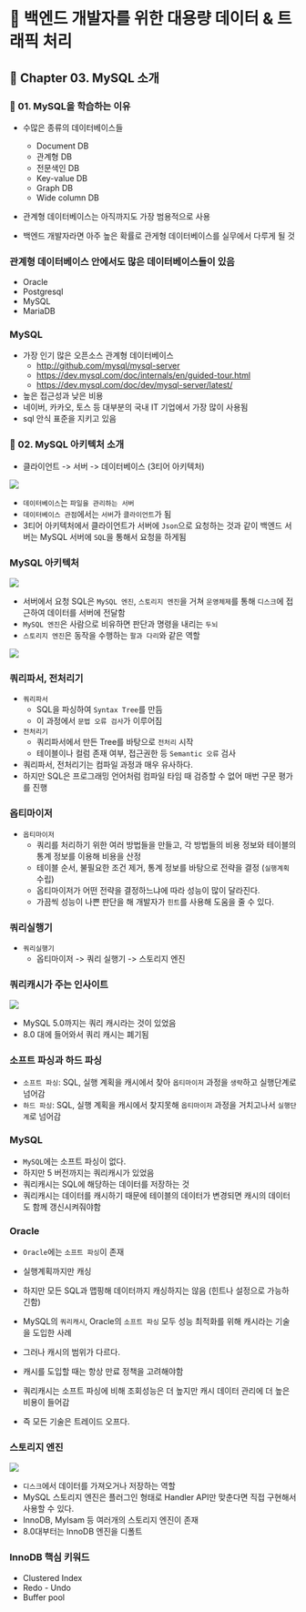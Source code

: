 # :book: 백엔드 개발자를 위한 대용량 데이터 & 트래픽 처리
## :pushpin: Chapter 03. MySQL 소개
### :seedling: 01. MySQL을 학습하는 이유
- 수많은 종류의 데이터베이스들
    - Document DB
    - 관계형 DB
    - 전문색인 DB
    - Key-value DB
    - Graph DB
    - Wide column DB
    
- 관계형 데이터베이스는 아직까지도 가장 범용적으로 사용
- 백엔드 개발자라면 아주 높은 확률로 관게형 데이터베이스를 실무에서 다루게 될 것

### 관계형 데이터베이스 안에서도 많은 데이터베이스들이 있음
- Oracle
- Postgresql
- MySQL
- MariaDB

### MySQL
- 가장 인기 많은 오픈소스 관계형 데이터베이스
    - http://github.com/mysql/mysql-server
    - https://dev.mysql.com/doc/internals/en/guided-tour.html
    - https://dev.mysql.com/doc/dev/mysql-server/latest/
- 높은 접근성과 낮은 비용
- 네이버, 카카오, 토스 등 대부분의 국내 IT 기업에서 가장 많이 사용됨
- sql 안식 표준을 지키고 있음


### :seedling: 02. MySQL 아키텍처 소개
- 클라이언트 -> 서버 -> 데이터베이스 (3티어 아키텍처)

![](../images/시스템1.png)

- `데이터베이스`는 `파일을 관리하는 서버`
- `데이터베이스 관점`에서는 `서버`가 `클라이언트`가 됨
- 3티어 아키텍처에서 클라이언트가 서버에 `Json`으로 요청하는 것과 같이 백엔드 서버는 MySQL 서버에 `SQL`을 통해서 요청을 하게됨


### MySQL 아키텍처

![](../images/mysql아키텍처1.png)

- 서버에서 요청 SQL은 `MySQL 엔진`, `스토리지 엔진`을 거쳐 `운영체제`를 통해 `디스크`에 접근하여 데이터를 서버에 전달함
- `MySQL 엔진`은 사람으로 비유하면 판단과 명령을 내리는 `두뇌`
- `스토리지 엔진`은 동작을 수행하는 `팔과 다리`와 같은 역할

![](../images/mysql아키텍처2.png)

### 쿼리파서, 전처리기

 - `쿼리파서`
   - SQL을 파싱하여 `Syntax Tree`를 만듬
   - 이 과정에서 `문법 오류 검사`가 이루어짐
 - `전처리기` 
   - 쿼리파서에서 만든 Tree를 바탕으로 `전처리` 시작
   - 테이블이나 컬럼 존재 여부, 접근권한 등 `Semantic 오류` 검사
 - 쿼리파서, 전처리기는 컴파일 과정과 매우 유사하다.
 - 하지만 SQL은 프로그래밍 언어처럼 컴파일 타임 때 검증할 수 없어 매번 구문 평가를 진행


### 옵티마이저
- `옵티마이저`
  - 쿼리를 처리하기 위한 여러 방법들을 만들고, 각 방법들의 비용 정보와 테이블의 통계 정보를 이용해 비용을 산정
  - 테이블 순서, 불필요한 조건 제거, 통계 정보를 바탕으로 전략을 결정 (`실행계획` 수립)
  - 옵티마이저가 어떤 전략을 결정하느냐에 따라 성능이 많이 달라진다.
  - 가끔씩 성능이 나쁜 판단을 해 개발자가 `힌트`를 사용해 도움을 줄 수 있다.


### 쿼리실행기
- `쿼리실행기`
  - 옵티마이저 -> 쿼리 실행기 -> 스토리지 엔진


### 쿼리캐시가 주는 인사이트

![](../images/쿼리캐시.png)

- MySQL 5.0까지는 쿼리 캐시라는 것이 있었음
- 8.0 대에 들어와서 쿼리 캐시는 폐기됨

### 소프트 파싱과 하드 파싱

- `소프트 파싱`: SQL, 실행 계획을 캐시에서 찾아 `옵티마이저` 과정을 `생략`하고 실행단계로 넘어감
- `하드 파싱`: SQL, 실행 계획을 캐시에서 찾지못해 `옵티마이저` 과정을 거치고나서 `실행단계`로 넘어감


### MySQL

- `MySQL`에는 소프트 파싱이 없다.
- 하지만 5 버전까지는 쿼리캐시가 있었음
- 쿼리캐시는 SQL에 해당하는 데이터를 저장하는 것
- 쿼리캐시는 데이터를 캐시하기 때문에 테이블의 데이터가 변경되면 캐시의 데이터도 함께 갱신시켜줘야함


### Oracle

- `Oracle`에는 `소프트 파싱`이 존재
- 실행계획까지만 캐싱
- 하지만 모든 SQL과 맵핑해 데이터까지 캐싱하지는 않음 (힌트나 설정으로 가능하긴함)

- MySQL의 `쿼리캐시`, Oracle의 `소프트 파싱` 모두 성능 최적화를 위해 캐시라는 기술을 도입한 사례
- 그러나 캐시의 범위가 다르다.
- 캐시를 도입할 때는 항상 만료 정책을 고려해야함
- 쿼리캐시는 소프트 파싱에 비해 조회성능은 더 높지만 캐시 데이터 관리에 더 높은 비용이 들어감
- 즉 모든 기술은 트레이드 오프다.


### 스토리지 엔진

![](../images/스토리지엔진.png)

- `디스크`에서 데이터를 가져오거나 저장하는 역할
- MySQL 스토리지 엔진은 플러그인 형태로 Handler API만 맞춘다면 직접 구현해서 사용할 수 있다.
- InnoDB, MyIsam 등 여러개의 스토리지 엔진이 존재
- 8.0대부터는 InnoDB 엔진을 디폴트


### InnoDB 핵심 키워드

- Clustered Index
- Redo - Undo
- Buffer pool